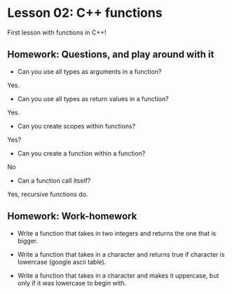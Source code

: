 # Lesson 02: C++ functions

First lesson with functions in C++!

## Homework: Questions, and play around with it
* Can you use all types as arguments in a function?

Yes.

* Can you use all types as return values in a function?

Yes.

* Can you create scopes within functions? 

Yes? 

* Can you create a function within a function?

No

* Can a function call itself?

Yes, recursive functions do.

## Homework: Work-homework

* Write a function that takes in two integers and returns the one that is bigger.

* Write a function that takes in a character and returns true if character is lowercase (google ascii table).

* Write a function that takes in a character and makes it uppercase, but only if it was lowercase to begin with.
